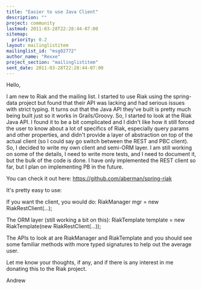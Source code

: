 ```yaml
---
title: "Easier to use Java Client"
description: ""
project: community
lastmod: 2011-03-28T22:28:44-07:00
sitemap:
  priority: 0.2
layout: mailinglistitem
mailinglist_id: "msg02772"
author_name: "Rexxe"
project_section: "mailinglistitem"
sent_date: 2011-03-28T22:28:44-07:00
---
```



Hello,

I am new to Riak and the mailing list. I started to use Riak using the
spring-data project but found that their API was lacking and had serious
issues with strict typing. It turns out that the Java API they've built is
pretty much being built just so it works in Grails/Groovy. So, I started to
look at the Riak Java API. I found it to be a bit complicated and I didn't
like how it still forced the user to know about a lot of specifics of Riak,
especially query params and other properties, and didn't provide a layer of
abstraction on top of the actual client (so I could say go switch between
the REST and PBC client). So, I decided to write my own client and semi-ORM
layer. I am still working on some of the details, I need to write more
tests, and I need to document it, but the bulk of the code is done. I have
only implemented the REST client so far, but I plan on implementing PB in
the future.

You can check it out here: https://github.com/aberman/spring-riak

It's pretty easy to use:

If you want the client, you would do: RiakManager mgr = new
RiakRestClient(...);

The ORM layer (still working a bit on this): RiakTemplate template = new
RiakTemplate(new RiakRestClient(...));

The APIs to look at are RiakManager and RiakTemplate and you should see some
familiar methods with more typed signatures to help out the average user.

Let me know your thoughts, if any, and if there is any interest in me
donating this to the Riak project.

Andrew
